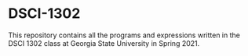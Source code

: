 # DSCI-1302
This repository contains all the programs and expressions written in the DSCI 1302 class at Georgia State University in Spring 2021. 
